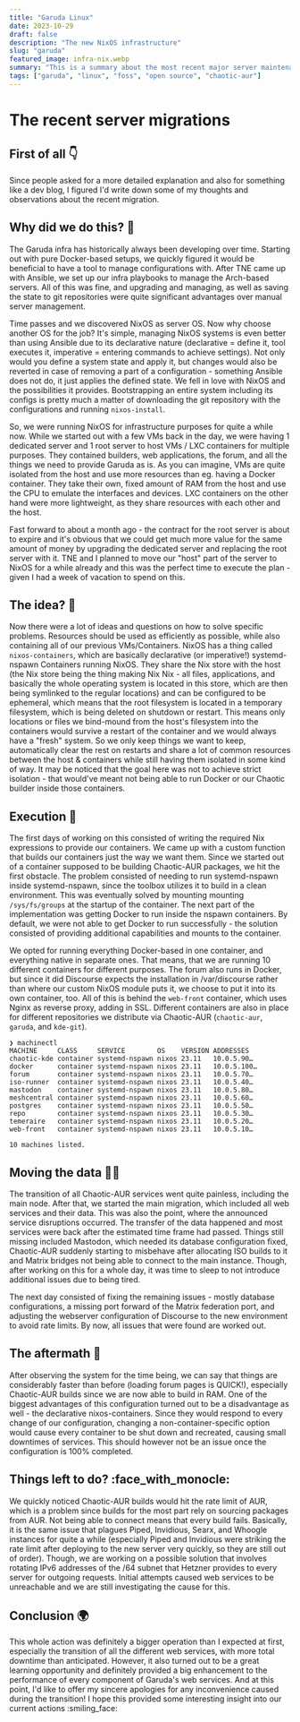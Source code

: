 ```yaml
---
title: "Garuda Linux"
date: 2023-10-29
draft: false
description: "The new NixOS infrastructure"
slug: "garuda"
featured_image: infra-nix.webp
summary: "This is a summary about the most recent major server maintenance we had at Garuda Linux / Chaotic-AUR :wrench:"
tags: ["garuda", "linux", "foss", "open source", "chaotic-aur"]
---
```


# The recent server migrations

## First of all :point_down:

Since people asked for a more detailed explanation and also for something like a dev blog, I figured
I'd write down some of my thoughts and observations about the recent migration.

## Why did we do this? :eyes:

The Garuda infra has historically always been developing over time. Starting out with pure Docker-based setups, we quickly figured it would be beneficial to have a tool to manage configurations with. After TNE came up with Ansible, we set up our infra playbooks to manage the Arch-based servers. All of this was fine, and upgrading and managing, as well as saving the state to git repositories were quite significant advantages over manual server management.

Time passes and we discovered NixOS as server OS. Now why choose another OS for the job? It's simple, managing NixOS systems is even better than using Ansible due to its declarative nature (declarative = define it, tool executes it, imperative = entering commands to achieve settings). Not only would you define a system state and apply it, but changes would also be reverted in case of removing a part of a configuration - something Ansible does not do, it just applies the defined state. We fell in love with NixOS and the possibilities it provides. Bootstrapping an entire system including its configs is pretty much a matter of downloading the git repository with the configurations and running `nixos-install`.

So, we were running NixOS for infrastructure purposes for quite a while now. While we started out with a few VMs back in the day, we were having 1 dedicated server and 1 root server to host VMs / LXC containers for multiple purposes. They contained builders, web applications, the forum, and all the things we need to provide Garuda as is. As you can imagine, VMs are quite isolated from the host and use more resources than eg. having a Docker container. They take their own, fixed amount of RAM from the host and use the CPU to emulate the interfaces and devices. LXC containers on the other hand were more lightweight, as they share resources with each other and the host.

Fast forward to about a month ago - the contract for the root server is about to expire and it's obvious that we could get much more value for the same amount of money by upgrading the dedicated server and replacing the root server with it. TNE and I planned to move our "host" part of the server to NixOS for a while already and this was the perfect time to execute the plan - given I had a week of vacation to spend on this.

## The idea? :thinking:

Now there were a lot of ideas and questions on how to solve specific problems. Resources should be used as efficiently as possible, while
also containing all of our previous VMs/Containers. NixOS has a thing called `nixos-containers`, which are basically declarative (or imperative!)
systemd-nspawn Containers running NixOS. They share the Nix store with the host (the Nix store being the thing making Nix Nix - all files, applications, and basically the whole operating system is located in this store, which are then being symlinked to the regular locations) and can be configured to be
ephemeral, which means that the root filesystem is located in a temporary filesystem, which is being deleted on shutdown or restart. This means only locations or files we bind-mound from the host's filesystem into the containers would survive a restart of the container and we would always have a "fresh" system.
So we only keep things we want to keep, automatically clear the rest on restarts and share a lot of common resources between the host & containers while still having them isolated in some kind of way. It may be noticed that the goal here was not to achieve strict isolation - that would've meant not being able to run Docker or our Chaotic builder inside those containers.

## Execution :wrench:

The first days of working on this consisted of writing the required Nix expressions to provide our containers. We came up with a custom function that builds our containers just the way we want them. Since we started out of a container supposed to be building Chaotic-AUR packages, we hit the first obstacle. The problem consisted of needing to run systemd-nspawn inside systemd-nspawn, since the toolbox utilizes it to build in a clean environment. This was eventually solved by mounting mounting `/sys/fs/groups` at the startup of the container. The next part of the implementation was getting Docker to run inside the nspawn containers. By default, we were not able to get Docker to run successfully - the solution consisted of providing additional capabilities and mounts to the container.

We opted for running everything Docker-based in one container, and everything native in separate ones. That means, that we are running 10 different containers for different purposes. The forum also runs in Docker, but since it did Discourse expects the installation in /var/discourse rather than where our custom NixOS module puts it, we choose to put it into its own container, too. All of this is behind the `web-front` container, which uses Nginx as reverse proxy, adding in SSL. Different containers are also in place for different repositories we distribute via Chaotic-AUR (`chaotic-aur`, `garuda`, and `kde-git`).

```
❯ machinectl
MACHINE     CLASS     SERVICE        OS    VERSION ADDRESSES
chaotic-kde container systemd-nspawn nixos 23.11   10.0.5.90…
docker      container systemd-nspawn nixos 23.11   10.0.5.100…
forum       container systemd-nspawn nixos 23.11   10.0.5.70…
iso-runner  container systemd-nspawn nixos 23.11   10.0.5.40…
mastodon    container systemd-nspawn nixos 23.11   10.0.5.80…
meshcentral container systemd-nspawn nixos 23.11   10.0.5.60…
postgres    container systemd-nspawn nixos 23.11   10.0.5.50…
repo        container systemd-nspawn nixos 23.11   10.0.5.30…
temeraire   container systemd-nspawn nixos 23.11   10.0.5.20…
web-front   container systemd-nspawn nixos 23.11   10.0.5.10…

10 machines listed.
```

## Moving the data :man_technologist:

The transition of all Chaotic-AUR services went quite painless, including the main node. After that, we started the main migration, which included all web services and their data. This was also the point, where the announced service disruptions occurred. The transfer of the data happened and most services were back after the estimated time frame had passed. Things still missing included Mastodon, which needed its database configuration fixed, Chaotic-AUR suddenly starting to misbehave after allocating ISO builds to it and Matrix bridges not being able to connect to the main instance. Though, after working on this for a whole day, it was time to sleep to not introduce additional issues due to being tired.

The next day consisted of fixing the remaining issues - mostly database configurations, a missing port forward of the Matrix federation port, and adjusting the webserver configuration of Discourse to the new environment to avoid rate limits. By now, all issues that were found are worked out.

## The aftermath :rocket:

After observing the system for the time being, we can say that things are considerably faster than before (loading forum pages is QUICK!), especially Chaotic-AUR builds since we are now able to build in RAM. One of the biggest advantages of this configuration turned out to be a disadvantage as well - the declarative nixos-containers. Since they would respond to every change of our configuration, changing a non-container-specific option would cause every container to be shut down and recreated, causing small downtimes of services. This should however not be an issue once the configuration is 100% completed.

## Things left to do? :face_with_monocle:

We quickly noticed Chaotic-AUR builds would hit the rate limit of AUR, which is a problem since builds for the most part rely on sourcing packages from AUR. Not being able to connect means that every build fails. Basically, it is the same issue that plagues Piped, Invidious, Searx, and Whoogle instances for quite a while (especially Piped and Invidious were striking the rate limit after deploying to the new server very quickly, so they are still out of order). Though, we are working on a possible solution that involves rotating IPv6 addresses of the /64 subnet that Hetzner provides to every server for outgoing requests. Initial attempts caused web services to be unreachable and we are still investigating the cause for this.

## Conclusion :earth_africa:

This whole action was definitely a bigger operation than I expected at first, especially the transition of all the different web services, with more total downtime than anticipated. However, it also turned out to be a great learning opportunity and definitely provided a big enhancement to the performance of every component of Garuda's web services. And at this point, I'd like to offer my sincere apologies for any inconvenience caused during the transition! I hope this provided some interesting insight into our current actions :smiling_face:
